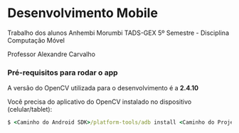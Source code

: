 # Desenvolvimento Mobile
Trabalho dos alunos Anhembi Morumbi TADS-GEX 5º Semestre - Disciplina Computação Móvel

Professor Alexandre Carvalho



### Pré-requisitos para rodar o app
A versão do OpenCV utilizada para o desenvolvimento é a __2.4.10__

Você precisa do aplicativo do OpenCV instalado no dispositivo (celular/tablet):

```cmd
$ <Caminho do Android SDK>/platform-tools/adb install <Caminho do Projeto Desenvolvimento Mobile>/dependencies/OpenCV_2.4.10_Manager_2.19_<plataforma>.apk
```
